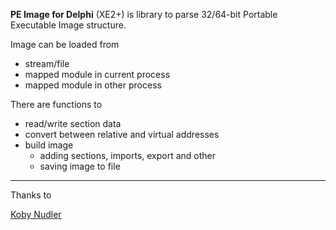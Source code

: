 **PE Image for Delphi** (XE2+) is library to parse 32/64-bit Portable Executable Image structure.

Image can be loaded from
  * stream/file
  * mapped module in current process
  * mapped module in other process

There are functions to
  * read/write section data
  * convert between relative and virtual addresses
  * build image
    * adding sections, imports, export and other
    * saving image to file

---


Thanks to

[Koby Nudler](mailto:kobynudler@gmail.com)
